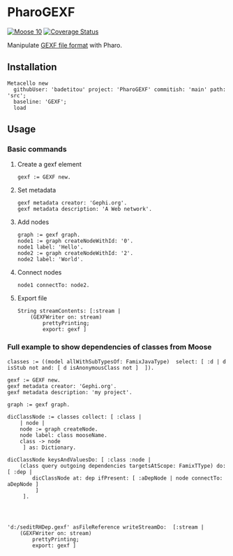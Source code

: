# PharoGEXF

[![Moose 10](https://github.com/badetitou/PharoGEXF/actions/workflows/test.yml/badge.svg)](https://github.com/badetitou/PharoGEXF/actions/workflows/test.yml)
[![Coverage Status](https://coveralls.io/repos/github/badetitou/PharoGEXF/badge.svg?branch=main)](https://coveralls.io/github/badetitou/PharoGEXF?branch=main)

Manipulate [GEXF file format](https://gexf.net) with Pharo.

## Installation 

```st
Metacello new
  githubUser: 'badetitou' project: 'PharoGEXF' commitish: 'main' path: 'src';
  baseline: 'GEXF';
  load
```

## Usage

### Basic commands

1. Create a gexf element
    ```st
    gexf := GEXF new.
    ```
2. Set metadata
    ```st
    gexf metadata creator: 'Gephi.org'.
    gexf metadata description: 'A Web network'.
    ```
 3. Add nodes
    ```st
    graph := gexf graph.
    node1 := graph createNodeWithId: '0'.
	node1 label: 'Hello'.
	node2 := graph createNodeWithId: '2'.
	node2 label: 'World'.
    ```
4. Connect nodes
    ```st
    node1 connectTo: node2.
    ```
5. Export file
    ```st
    String streamContents: [:stream |
	    (GEXFWriter on: stream)
		    prettyPrinting;
	 	    export: gexf ]
    ```

### Full example to show dependencies of classes from Moose

```st
classes := ((model allWithSubTypesOf: FamixJavaType)  select: [ :d | d isStub not and: [ d isAnonymousClass not ]  ]).

gexf := GEXF new.
gexf metadata creator: 'Gephi.org'.
gexf metadata description: 'my project'.

graph := gexf graph.

dicClassNode := classes collect: [ :class | 
	| node |
	node := graph createNode.
	node label: class mooseName.
	class -> node
	 ] as: Dictionary.

dicClassNode keysAndValuesDo: [ :class :node |
	(class query outgoing dependencies targetsAtScope: FamixTType) do: [ :dep |
		dicClassNode at: dep ifPresent: [ :aDepNode | node connectTo: aDepNode ]
		 ] 
	 ].




'd:/seditRHDep.gexf' asFileReference writeStreamDo:  [:stream |
    (GEXFWriter on: stream)
	    prettyPrinting;
 	    export: gexf ]
```
